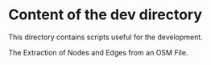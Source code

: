 # Content of the dev directory

This directory contains scripts useful for the development.

The Extraction of Nodes and Edges from an OSM File.
